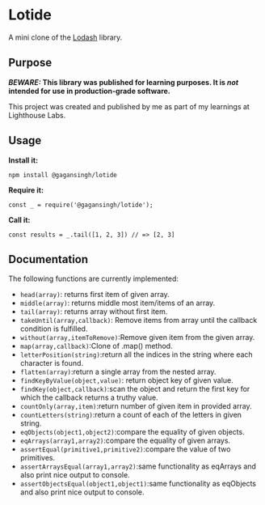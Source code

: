 # Lotide

A mini clone of the [Lodash](https://lodash.com) library.

## Purpose

**_BEWARE:_ This library was published for learning purposes. It is _not_ intended for use in production-grade software.**

This project was created and published by me as part of my learnings at Lighthouse Labs.

## Usage

**Install it:**

`npm install @gagansingh/lotide`

**Require it:**

`const _ = require('@gagansingh/lotide');`

**Call it:**

`const results = _.tail([1, 2, 3]) // => [2, 3]`

## Documentation

The following functions are currently implemented:

- `head(array)`: returns first item of given array.
- `middle(array)`: returns middle most item/items of an array.
- `tail(array)`: returns array without first item.
- `takeUntil(array,callback)`: Remove items from array until the callback condition is fulfilled.
- `without(array,itemToRemove)`:Remove given item from the given array.
- `map(array,callback)`:Clone of .map() method.
- `letterPosition(string)`:return all the indices in the string where each character is found.
- `flatten(array)`:return a single array from the nested array.
- `findKeyByValue(object,value)`: return object key of given value.
- `findKey(object,callback)`:scan the object and return the first key for which the callback returns a truthy value.
- `countOnly(array,item)`:return number of given item in provided array.
- `countLetters(string)`:return a count of each of the letters in given string.
- `eqObjects(object1,object2)`:compare the equality of given objects.
- `eqArrays(array1,array2)`:compare the equality of given arrays.
- `assertEqual(primitive1,primitive2)`:compare the value of two primitives.
- `assertArraysEqual(array1,array2)`:same functionality as eqArrays and also print nice output to console.
- `assertObjectsEqual(object1,object1)`:same functionality as eqObjects and also print nice output to console.

